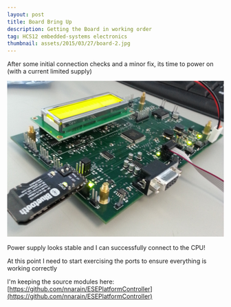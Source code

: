 ```yaml
---
layout: post
title: Board Bring Up
description: Getting the Board in working order
tag: HCS12 embedded-systems electronics
thumbnail: assets/2015/03/27/board-2.jpg
---
```


After some initial connection checks and a minor fix, its time to power on (with a current limited supply)

![image not found!](/assets/2015/03/27/board-2.jpg)

Power supply looks stable and I can successfully connect to the CPU!


At this point I need to start exercising the ports to ensure everything is working correctly

I'm keeping the source modules here:
[https://github.com/nnarain/ESEPlatformController](https://github.com/nnarain/ESEPlatformController)

